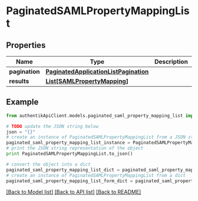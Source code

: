 # PaginatedSAMLPropertyMappingList


## Properties
Name | Type | Description | Notes
------------ | ------------- | ------------- | -------------
**pagination** | [**PaginatedApplicationListPagination**](PaginatedApplicationListPagination.md) |  | 
**results** | [**List[SAMLPropertyMapping]**](SAMLPropertyMapping.md) |  | 

## Example

```python
from authentikApiClient.models.paginated_saml_property_mapping_list import PaginatedSAMLPropertyMappingList

# TODO update the JSON string below
json = "{}"
# create an instance of PaginatedSAMLPropertyMappingList from a JSON string
paginated_saml_property_mapping_list_instance = PaginatedSAMLPropertyMappingList.from_json(json)
# print the JSON string representation of the object
print PaginatedSAMLPropertyMappingList.to_json()

# convert the object into a dict
paginated_saml_property_mapping_list_dict = paginated_saml_property_mapping_list_instance.to_dict()
# create an instance of PaginatedSAMLPropertyMappingList from a dict
paginated_saml_property_mapping_list_form_dict = paginated_saml_property_mapping_list.from_dict(paginated_saml_property_mapping_list_dict)
```
[[Back to Model list]](../README.md#documentation-for-models) [[Back to API list]](../README.md#documentation-for-api-endpoints) [[Back to README]](../README.md)


